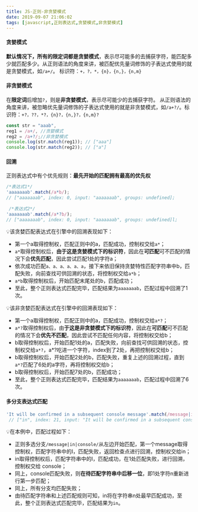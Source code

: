 ```yaml
---
title: JS-正则-非贪婪模式
date: 2019-09-07 21:06:02
tags: [javascript,正则表达式,贪婪模式,非贪婪模式]
---
```


#### 贪婪模式

**默认情况下，所有的限定词都是贪婪模式**，表示尽可能多的去捕获字符，能匹配多少就匹配多少。从正则语法的角度来讲，被匹配优先量词修饰的子表达式使用的就是贪婪模式，如`/a+/`。
标识符：`+，?，*，{n}，{n,}，{n,m}`



#### 非贪婪模式

在**限定词**后增加`?`，则是**非贪婪模式**，表示尽可能少的去捕获字符。
从正则语法的角度来讲，被忽略优先量词修饰的子表达式使用的就是非贪婪模式，如`/a+?/`。标识符：`+?，??，*?，{n}?，{n,}?，{n,m}?`



```javascript
const str = "aaab",
reg1 = /a+/, //贪婪模式
reg2 = /a+?/;//非贪婪模式
console.log(str.match(reg1)); // ["aaa"]
console.log(str.match(reg2)); // ["a"]
```

<!--more-->



#### 回溯

正则表达式中有个优先规则：**最先开始的匹配拥有最高的优先权**

```javascript
/*表达式1*/ 
'aaaaaaab'.match(/a*b/); 
// ["aaaaaaab", index: 0, input: "aaaaaaab", groups: undefined];
 
 /*表达式2*/ 
'aaaaaaab'.match(/a*?b/); 
// ["aaaaaaab", index: 0, input: "aaaaaaab", groups: undefined]l; 
```

💡该贪婪匹配表达式在引擎中的回溯表现如下：

- 第一个a取得控制权，匹配正则中的a，匹配成功，控制权交给`a*`；
- `a*`取得控制权后，**由于这是贪婪模式下的标识符**，因此在**可匹配**可不匹配的情况下会**优先匹配**，因此尝试匹配1处的字符a；
- 依次成功匹配`a、a、a、a、a、a`，接下来依旧保持贪婪特性匹配字符串中b，匹配失败，向前查找可供回溯的状态，将控制权交给`a*b`；
- `a*b`取得控制权后，开始匹配末尾处的b，匹配成功；
- 至此，整个正则表达式匹配完毕，匹配结果为`aaaaaaab`，匹配过程中回溯了1次。



💡该非贪婪匹配表达式在引擎中的回溯表现如下：

- 第一个a取得控制权，匹配正则中的a，匹配成功，控制权交给`a*?`；
- `a*?`取得控制权后，由**于这是非贪婪模式下的标识符**，因此在**可匹配**可不匹配的情况下会**优先不匹配**，因此尝试不匹配任何内容，将控制权交给b；
- b取得控制权后，开始匹配1处的a，匹配失败，向前查找可供回溯的状态，控制权交给`a*?`，a*?吃进一个字符，index到了2处，再把控制权交给b；
- b取得控制权后，开始匹配2处的b，匹配失败，重复上述的回溯过程，直到`a*?`匹配了6处的a字符，再将控制权交给b；
- b取得控制权后，开始匹配7处的b，匹配成功；
- 至此，整个正则表达式匹配完毕，匹配结果为`aaaaaaab`，匹配过程中回溯了6次。



#### 多分支表达式匹配

```javascript
'It will be confirmed in a subsequent console message'.match(/message|in|console/);
 // ["in", index: 21, input: "It will be confirmed in a subsequent console message", groups: undefined] ;
```

💡在本例中，匹配过程如下：

- 正则多选分支`/message|in|console/`从左边开始匹配，第一个message取得控制权，匹配字符串中的I，匹配失败，返回检查点进行回溯，控制权交给in；
- in取得控制权后，匹配字符串中的I，匹配成功，在1处匹配失败，进行回溯，控制权交给 console；
- 同上，console匹配失败，则**在待匹配字符串中后移一位**，即1处字符n重新进行第一步匹配；
- 同上，所有分支均匹配失败；
- 由待匹配字符串和上述匹配规则可知，in将在字符串n处最早匹配成功，至此，整个正则表达式匹配完毕，匹配结果为`in`。

